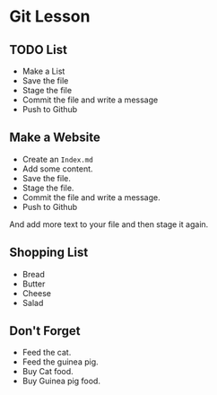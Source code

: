 # Git Lesson

## TODO List

* Make a List
* Save  the file 
* Stage the file
* Commit the file and write a message
* Push to Github

## Make a Website

* Create an `Index.md`
* Add some content. 
* Save the file. 
* Stage the file. 
* Commit the file and write a message. 
* Push to Github

And add  more text to your file and then stage it again. 

## Shopping List

* Bread
* Butter
* Cheese
* Salad


## Don't Forget 

* Feed the cat.
* Feed the guinea pig. 
* Buy Cat food. 
* Buy Guinea pig food. 
